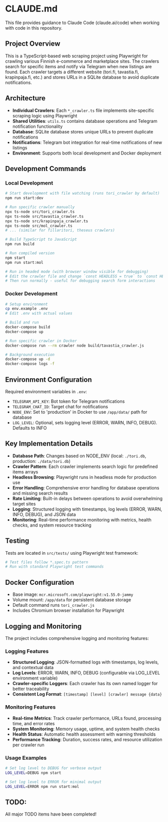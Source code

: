 # CLAUDE.md

This file provides guidance to Claude Code (claude.ai/code) when working with code in this repository.

## Project Overview

This is a TypeScript-based web scraping project using Playwright for crawling various Finnish e-commerce and marketplace sites. The crawlers search for specific items and notify via Telegram when new listings are found. Each crawler targets a different website (tori.fi, tavastia.fi, krapinpaja.fi, etc.) and stores URLs in a SQLite database to avoid duplicate notifications.

## Architecture

- **Individual Crawlers**: Each `*_crawler.ts` file implements site-specific scraping logic using Playwright
- **Shared Utilities**: `utils.ts` contains database operations and Telegram notification functionality
- **Database**: SQLite database stores unique URLs to prevent duplicate notifications
- **Notifications**: Telegram bot integration for real-time notifications of new listings
- **Environment**: Supports both local development and Docker deployment

## Development Commands

### Local Development
```bash
# Start development with file watching (runs tori_crawler by default)
npm run start:dev

# Run specific crawler manually
npx ts-node src/tori_crawler.ts
npx ts-node src/tavastia_crawler.ts
npx ts-node src/krapinpaja_crawler.ts
npx ts-node src/mol_crawler.ts
# ... (similar for fillaritori, theseus crawlers)

# Build TypeScript to JavaScript
npm run build

# Run compiled version
npm start
npm run start:mol

# Run in headed mode (with browser window visible for debugging)
# Edit the crawler file and change `const HEADLESS = true` to `const HEADLESS = false`
# Then run normally - useful for debugging search form interactions
```

### Docker Development
```bash
# Setup environment
cp env.example .env
# Edit .env with actual values

# Build and run
docker-compose build
docker-compose up

# Run specific crawler in Docker
docker-compose run --rm crawler node build/tavastia_crawler.js

# Background execution
docker-compose up -d
docker-compose logs -f
```

## Environment Configuration

Required environment variables in `.env`:
- `TELEGRAM_API_KEY`: Bot token for Telegram notifications
- `TELEGRAM_CHAT_ID`: Target chat for notifications
- `NODE_ENV`: Set to 'production' in Docker to use `/app/data/` path for database
- `LOG_LEVEL`: Optional, sets logging level (ERROR, WARN, INFO, DEBUG). Defaults to INFO

## Key Implementation Details

- **Database Path**: Changes based on NODE_ENV (local: `./tori.db`, production: `./data/tori.db`)
- **Crawler Pattern**: Each crawler implements search logic for predefined items arrays
- **Headless Browsing**: Playwright runs in headless mode for production use
- **Error Handling**: Comprehensive error handling for database operations and missing search results
- **Rate Limiting**: Built-in delays between operations to avoid overwhelming target sites
- **Logging**: Structured logging with timestamps, log levels (ERROR, WARN, INFO, DEBUG), and JSON data
- **Monitoring**: Real-time performance monitoring with metrics, health checks, and system resource tracking

## Testing

Tests are located in `src/tests/` using Playwright test framework:
```bash
# Test files follow *.spec.ts pattern
# Run with standard Playwright test commands
```

## Docker Configuration

- Base image: `mcr.microsoft.com/playwright:v1.55.0-jammy`
- Volume mount: `/app/data` for persistent database storage
- Default command runs `tori_crawler.js`
- Includes Chromium browser installation for Playwright

## Logging and Monitoring

The project includes comprehensive logging and monitoring features:

### Logging Features
- **Structured Logging**: JSON-formatted logs with timestamps, log levels, and contextual data
- **Log Levels**: ERROR, WARN, INFO, DEBUG (configurable via LOG_LEVEL environment variable)
- **Crawler-specific Loggers**: Each crawler has its own named logger for better traceability
- **Consistent Log Format**: `[timestamp] [level] [crawler] message {data}`

### Monitoring Features
- **Real-time Metrics**: Track crawler performance, URLs found, processing time, and error rates
- **System Monitoring**: Memory usage, uptime, and system health checks
- **Health Status**: Automatic health assessment with warning thresholds
- **Performance Tracking**: Duration, success rates, and resource utilization per crawler run

### Usage Examples
```bash
# Set log level to DEBUG for verbose output
LOG_LEVEL=DEBUG npm start

# Set log level to ERROR for minimal output  
LOG_LEVEL=ERROR npm run start:mol
```

## TODO:

All major TODO items have been completed!